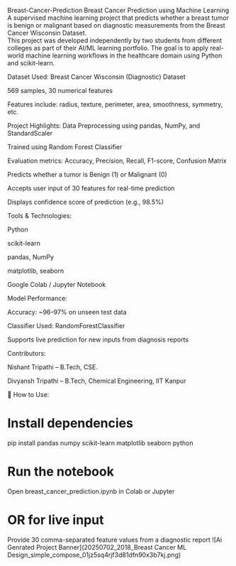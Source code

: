 Breast-Cancer-Prediction
Breast Cancer Prediction using Machine Learning A supervised machine learning project that predicts whether a breast tumor is benign or malignant based on diagnostic measurements from the Breast Cancer Wisconsin Dataset.  
This project was developed independently by two students from different colleges as part of their AI/ML learning portfolio. The goal is to apply real-world machine learning workflows in the healthcare domain using Python and scikit-learn.

Dataset Used:
Breast Cancer Wisconsin (Diagnostic) Dataset

569 samples, 30 numerical features

Features include: radius, texture, perimeter, area, smoothness, symmetry, etc.

Project Highlights:
Data Preprocessing using pandas, NumPy, and StandardScaler

Trained using Random Forest Classifier

Evaluation metrics: Accuracy, Precision, Recall, F1-score, Confusion Matrix

Predicts whether a tumor is Benign (1) or Malignant (0)

Accepts user input of 30 features for real-time prediction

Displays confidence score of prediction (e.g., 98.5%)

Tools & Technologies:

Python

scikit-learn

pandas, NumPy

matplotlib, seaborn

Google Colab / Jupyter Notebook

Model Performance:

Accuracy: ~96–97% on unseen test data

Classifier Used: RandomForestClassifier

Supports live prediction for new inputs from diagnosis reports

Contributors:

Nishant Tripathi – B.Tech, CSE.

Divyansh Tripathi – B.Tech,  Chemical Engineering, IIT Kanpur


📌 How to Use:

# Install dependencies
pip install pandas numpy scikit-learn matplotlib seaborn
python
# Run the notebook
Open breast_cancer_prediction.ipynb in Colab or Jupyter
# OR for live input
Provide 30 comma-separated feature values from a diagnostic report
![Ai Genrated Project Banner](20250702_2018_Breast Cancer ML Design_simple_compose_01jz5sq4rjf3d81dfn90x3b7kj.png)
